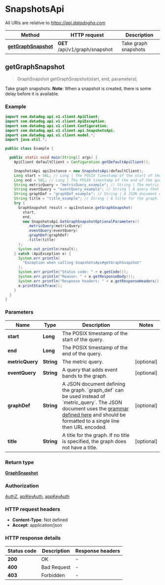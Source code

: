 # SnapshotsApi

All URIs are relative to *https://api.datadoghq.com*

| Method                                                   | HTTP request                   | Description          |
| -------------------------------------------------------- | ------------------------------ | -------------------- |
| [**getGraphSnapshot**](SnapshotsApi.md#getGraphSnapshot) | **GET** /api/v1/graph/snapshot | Take graph snapshots |

## getGraphSnapshot

> GraphSnapshot getGraphSnapshot(start, end, parameters);

Take graph snapshots.
**Note**: When a snapshot is created, there is some delay before it is available.

### Example

```java
import com.datadog.api.v1.client.ApiClient;
import com.datadog.api.v1.client.ApiException;
import com.datadog.api.v1.client.Configuration;
import com.datadog.api.v1.client.api.SnapshotsApi;
import com.datadog.api.v1.client.model.*;
import java.util.*;

public class Example {

  public static void main(String[] args) {
    ApiClient defaultClient = Configuration.getDefaultApiClient();

    SnapshotsApi apiInstance = new SnapshotsApi(defaultClient);
    Long start = 56L; // Long | The POSIX timestamp of the start of the query.
    Long end = 56L; // Long | The POSIX timestamp of the end of the query.
    String metricQuery = "metricQuery_example"; // String | The metric query.
    String eventQuery = "eventQuery_example"; // String | A query that adds event bands to the graph.
    String graphDef = "graphDef_example"; // String | A JSON document defining the graph. `graph_def` can be used instead of `metric_query`. The JSON document uses the [grammar defined here](https://docs.datadoghq.com/graphing/graphing_json/#grammar) and should be formatted to a single line then URL encoded.
    String title = "title_example"; // String | A title for the graph. If no title is specified, the graph does not have a title.
    try {
      GraphSnapshot result = apiInstance.getGraphSnapshot(
        start,
        end,
        new SnapshotsApi.GetGraphSnapshotOptionalParameters()
          .metricQuery(metricQuery)
          .eventQuery(eventQuery)
          .graphDef(graphDef)
          .title(title)
      );
      System.out.println(result);
    } catch (ApiException e) {
      System.err.println(
        "Exception when calling SnapshotsApi#getGraphSnapshot"
      );
      System.err.println("Status code: " + e.getCode());
      System.err.println("Reason: " + e.getResponseBody());
      System.err.println("Response headers: " + e.getResponseHeaders());
      e.printStackTrace();
    }
  }
}

```

### Parameters

| Name            | Type       | Description                                                                                                                                                                                                                                                                         | Notes      |
| --------------- | ---------- | ----------------------------------------------------------------------------------------------------------------------------------------------------------------------------------------------------------------------------------------------------------------------------------- | ---------- |
| **start**       | **Long**   | The POSIX timestamp of the start of the query.                                                                                                                                                                                                                                      |
| **end**         | **Long**   | The POSIX timestamp of the end of the query.                                                                                                                                                                                                                                        |
| **metricQuery** | **String** | The metric query.                                                                                                                                                                                                                                                                   | [optional] |
| **eventQuery**  | **String** | A query that adds event bands to the graph.                                                                                                                                                                                                                                         | [optional] |
| **graphDef**    | **String** | A JSON document defining the graph. &#x60;graph_def&#x60; can be used instead of &#x60;metric_query&#x60;. The JSON document uses the [grammar defined here](https://docs.datadoghq.com/graphing/graphing_json/#grammar) and should be formatted to a single line then URL encoded. | [optional] |
| **title**       | **String** | A title for the graph. If no title is specified, the graph does not have a title.                                                                                                                                                                                                   | [optional] |

### Return type

[**GraphSnapshot**](GraphSnapshot.md)

### Authorization

[AuthZ](README.md#AuthZ), [apiKeyAuth](README.md#apiKeyAuth), [appKeyAuth](README.md#appKeyAuth)

### HTTP request headers

- **Content-Type**: Not defined
- **Accept**: application/json

### HTTP response details

| Status code | Description | Response headers |
| ----------- | ----------- | ---------------- |
| **200**     | OK          | -                |
| **400**     | Bad Request | -                |
| **403**     | Forbidden   | -                |
